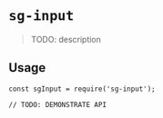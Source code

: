 # `sg-input`

> TODO: description

## Usage

```
const sgInput = require('sg-input');

// TODO: DEMONSTRATE API
```

